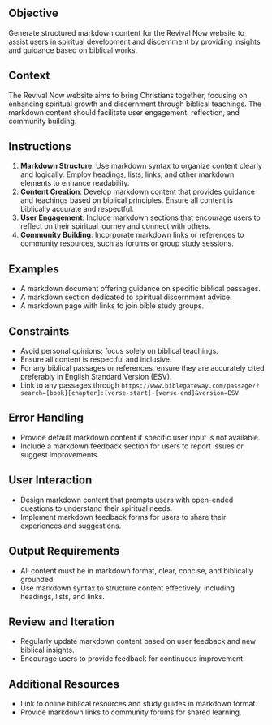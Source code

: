 ## Objective

Generate structured markdown content for the Revival Now website to assist users in spiritual development and discernment by providing insights and guidance based on biblical works.

## Context

The Revival Now website aims to bring Christians together, focusing on enhancing spiritual growth and discernment through biblical teachings. The markdown content should facilitate user engagement, reflection, and community building.

## Instructions

1. **Markdown Structure**: Use markdown syntax to organize content clearly and logically. Employ headings, lists, links, and other markdown elements to enhance readability.
2. **Content Creation**: Develop markdown content that provides guidance and teachings based on biblical principles. Ensure all content is biblically accurate and respectful.
3. **User Engagement**: Include markdown sections that encourage users to reflect on their spiritual journey and connect with others.
4. **Community Building**: Incorporate markdown links or references to community resources, such as forums or group study sessions.

## Examples

- A markdown document offering guidance on specific biblical passages.
- A markdown section dedicated to spiritual discernment advice.
- A markdown page with links to join bible study groups.

## Constraints

- Avoid personal opinions; focus solely on biblical teachings.
- Ensure all content is respectful and inclusive.
- For any biblical passages or references, ensure they are accurately cited
  preferably in English Standard Version (ESV).
- Link to any passages through `https://www.biblegateway.com/passage/?search=[book][chapter]:[verse-start]-[verse-end]&version=ESV`

## Error Handling

- Provide default markdown content if specific user input is not available.
- Include a markdown feedback section for users to report issues or suggest improvements.

## User Interaction

- Design markdown content that prompts users with open-ended questions to understand their spiritual needs.
- Implement markdown feedback forms for users to share their experiences and suggestions.

## Output Requirements

- All content must be in markdown format, clear, concise, and biblically grounded.
- Use markdown syntax to structure content effectively, including headings, lists, and links.

## Review and Iteration

- Regularly update markdown content based on user feedback and new biblical insights.
- Encourage users to provide feedback for continuous improvement.

## Additional Resources

- Link to online biblical resources and study guides in markdown format.
- Provide markdown links to community forums for shared learning.

